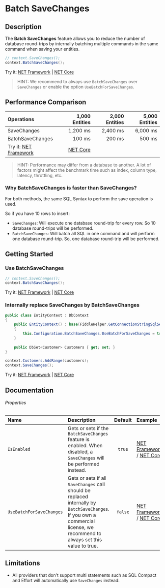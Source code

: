 # Batch SaveChanges

## Description
The **Batch SaveChanges** feature allows you to reduce the number of database round-trips by internally batching multiple commands in the same command when saving your entities.

```csharp
// context.SaveChanges();    
context.BatchSaveChanges();    
```
Try it: [NET Framework](https://dotnetfiddle.net/dJK5Vr) | [NET Core](https://dotnetfiddle.net/nRotN4)

> HINT: We recommend to always use `BatchSaveChanges` over `SaveChanges` or enable the option `UseBatchForSaveChanges`.

## Performance Comparison

| Operations      | 1,000 Entities | 2,000 Entities | 5,000 Entities |
| :-------------- | -------------: | -------------: | -------------: |
| SaveChanges     | 1,200 ms       | 2,400 ms       | 6,000 ms       |
| BatchSaveChanges| 100 ms         | 200 ms         | 500 ms          |
Try it: [NET Framework](https://dotnetfiddle.net/2MDZQh) | [NET Core](https://dotnetfiddle.net/ouVK6Z)

> HINT: Performance may differ from a database to another. A lot of factors might affect the benchmark time such as index, column type, latency, throttling, etc.

### Why BatchSaveChanges is faster than SaveChanges?
For both methods, the same SQL Syntax to perform the save operation is used.

So if you have 10 rows to insert:
- `SaveChanges`: Will execute one database round-trip for every row. So 10 database round-trips will be performed.
- `BatchSaveChanges`: Will batch all SQL in one command and will perform one database round-trip. So, one database round-trip will be performed.

## Getting Started

### Use BatchSaveChanges
```csharp
// context.SaveChanges();    
context.BatchSaveChanges();    
```
Try it: [NET Framework](https://dotnetfiddle.net/PQHDLC) | [NET Core](https://dotnetfiddle.net/CFZhU9)

### Internally replace SaveChanges by BatchSaveChanges
```csharp
public class EntityContext : DbContext
{
    public EntityContext() : base(FiddleHelper.GetConnectionStringSqlServer())
    {
        this.Configuration.BatchSaveChanges.UseBatchForSaveChanges = true;
    }
    
    public DbSet<Customer> Customers { get; set; }
}

context.Customers.AddRange(customers);
context.SaveChanges();
```
Try it: [NET Framework](https://dotnetfiddle.net/SQ58gU) | [NET Core](https://dotnetfiddle.net/ciy7du)

## Documentation

###### Properties

| Name | Description | Default | Example |
| :--- | :---------- | :-----: | :------ |
| `IsEnabled` | Gets or sets if the `BatchSaveChanges` feature is enabled. When disabled, a `SaveChanges` will be performed instead. | `true` | [NET Framework](https://dotnetfiddle.net/jo6QN1) / [NET Core](https://dotnetfiddle.net/NqAJ1Q) |
| `UseBatchForSaveChanges` | Gets or sets if all `SaveChanges` call should be replaced internally by `BatchSaveChanges`. If you own a commercial license, we recommend to always set this value to true. | `false` | [NET Framework](https://dotnetfiddle.net/ceeM0J) / [NET Core](https://dotnetfiddle.net/F4NEpM) |

## Limitations
- All providers that don't support multi statements such as SQL Compact and Effort will automatically use `SaveChanges` instead.
